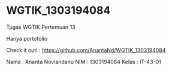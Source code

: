 # WGTIK_1303194084
Tugas WGTIK Pertemuan 13

Hanya portofolio 

Check it out! : https://github.com/AnantaNd/WGTIK_1303194084

Nama : Ananta Noviandanu
NIM : 1303194084
Kelas : IT-43-01
